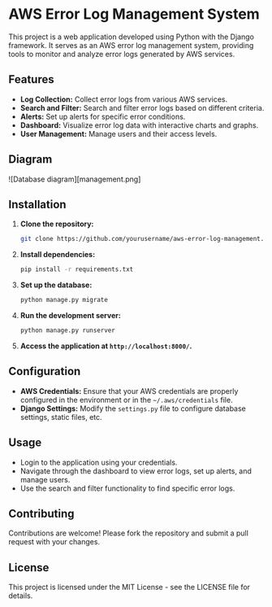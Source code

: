 
# AWS Error Log Management System

This project is a web application developed using Python with the Django framework. It serves as an AWS error log management system, providing tools to monitor and analyze error logs generated by AWS services.

## Features

- **Log Collection:** Collect error logs from various AWS services.
- **Search and Filter:** Search and filter error logs based on different criteria.
- **Alerts:** Set up alerts for specific error conditions.
- **Dashboard:** Visualize error log data with interactive charts and graphs.
- **User Management:** Manage users and their access levels.

## Diagram
![Database diagram][management.png]

## Installation

1. **Clone the repository:**
   ```bash
   git clone https://github.com/yourusername/aws-error-log-management.git
   ```

2. **Install dependencies:**
   ```bash
   pip install -r requirements.txt
   ```

3. **Set up the database:**
   ```bash
   python manage.py migrate
   ```

4. **Run the development server:**
   ```bash
   python manage.py runserver
   ```

5. **Access the application at `http://localhost:8000/`.**

## Configuration

- **AWS Credentials:** Ensure that your AWS credentials are properly configured in the environment or in the `~/.aws/credentials` file.
- **Django Settings:** Modify the `settings.py` file to configure database settings, static files, etc.

## Usage

- Login to the application using your credentials.
- Navigate through the dashboard to view error logs, set up alerts, and manage users.
- Use the search and filter functionality to find specific error logs.

## Contributing

Contributions are welcome! Please fork the repository and submit a pull request with your changes.

## License

This project is licensed under the MIT License - see the LICENSE file for details.
